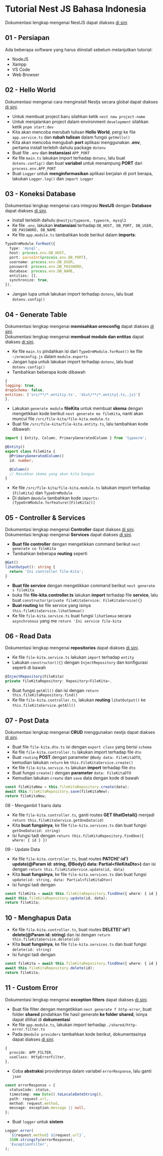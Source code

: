 # Tutorial Nest JS Bahasa Indonesia
Dokumentasi lengkap mengenai NestJS dapat diakses [di sini](https://nestjs.com/)  

## 01 - Persiapan  
Ada beberapa software yang harus diinstall sebelum melanjutkan tutorial:
- NodeJS
- Xampp
- VS Code
- Web Browser

## 02 - Hello World
Dokumentasi mengenai cara menginstall Nestjs secara global dapat diakses [di sini](https://docs.nestjs.com/).
- Untuk membuat project baru silahkan ketik `nest new project-name`
- Untuk menjalankan project dalam environment `development` silahkan ketik `pnpm start:dev`
- Kita akan mencoba merubah tulisan **Hello World**, pergi ke file `app.service.ts` dan **rubah tulisan** dalam fungsi `getHello()`
- Kita akan mencoba mengubah **port** aplikasi menggunakan **.env**, pertama install terlebih dahulu package `dotenv`
- Buat file `.env` dan **instansiasi** `APP_PORT`
- Ke file `main.ts` lakukan import terhadap `dotenv`, lalu buat `dotenv.config()` dan buat **variabel** untuk menampung **PORT** dari `process.env.APP_PORT`
- Buat `Logger` untuk **menginformasikan** aplikasi berjalan di port berapa, lakukan `Logger.log()` dan `import Logger`  

## 03 - Koneksi Database  
Dokumentasi lengkap mengenai cara integrasi **NestJS** dengan **Database** dapat diakses [di sini](https://docs.nestjs.com/techniques/database#database).
- Install terlebih dahulu `@nestjs/typeorm, typeorm, mysql2`
- Ke file `.env`, lakukan **instansiasi** terhadap `DB_HOST, DB_PORT, DB_USER, DB_PASSWORD, DB_NAME`
- Ke file `app.module.ts` tambahkan kode berikut dalam **imports**:
```ts
TypeOrmModule.forRoot({
  type: 'mysql',
  host: process.env.DB_HOST,
  port: parseInt(process.env.DB_PORT),
  username: process.env.DB_USER,
  password: process.env.DB_PASSWORD,
  database: process.env.DB_NAME,
  entities: [],
  synchronize: true,
}),
```
- Jangan lupa untuk lakukan import terhadap `dotenv`, lalu buat `dotenv.config()`  

## 04 - Generate Table  
Dokumentasi lengkap mengenai **memisahkan ormconfig** dapat diakses [di sini](https://docs.nestjs.com/techniques/database#typeorm-integration).  
Dokumentasi lengkap mengenai **membuat module dan entitas** dapat diakses [di sini](https://docs.nestjs.com/techniques/database#repository-pattern). 
- Ke file `main.ts` pindahkan isi dari `TypeOrmModule.forRoot()` ke file `~/ormconfig.js` dalam `module.exports`
- Jangan lupa untuk lakukan import terhadap `dotenv`, lalu buat `dotenv.config()`
- Tambahkan beberapa kode dibawah
```js
{
logging: true,
dropSchema: false,
entities: ['src/**/*.entitiy.ts', 'dist/**/*.entity{.ts,.js}']
},
```
- Lakukan `generate module` **fileKita** untuk membuat **skema** dengan mengetikkan kode berikut `nest generate mo fileKita`, nanti akan muncul file `/src/file-kita/file-kita.module.ts`
- Buat file `/src/file-kita/file-kita.entity.ts`, lalu tambahkan kode dibawah:
```ts
import { Entity, Column, PrimaryGeneratedColumn } from 'typeorm';

@Entity()
export class FileKita {
  @PrimaryGeneratedColumn()
  id: number;

  @Column()
  // Masukkan skema yang akan kita bangun
}
```
- Ke file `/src/file-kita/file-kita.module.ts` lakukan import terhadap `{FileKita}` dan `TypeOrmModule`
- Di dalam `@module` tambahkan kode `imports: [TypeOrmModule.forFeature([FileKita])]`  

## 05 - Controller & Services  
Dokumentasi lengkap mengenai **Controller** dapat diakses [di sini](https://docs.nestjs.com/controllers#controllers).  
Dokumentasi lengkap mengenai **Services** dapat diakses [di sini](https://docs.nestjs.com/providers#services).
- **Buat file controller** dengan mengetikkan command berikut `nest generate co fileKita`
- Tambahkan beberapa **routing** seperti
```ts
@Get()
lihatOutput(): string {
  return 'Ini controller file-kita';
}
```
- **Buat file service** dengan mengetikkan command berikut `nest generate s fileKita`
- buka file **file-kita.controller.ts** lakukan **import** terhadap file **service**, lalu buat `constructor(private fileKitaService: FileKitaService){}`
- **Buat routing** ke file service yang isinya `this.fileKitaService.lihatSemua()`
- Ke file `file-kita.service.ts` buat fungsi `lihatSemua` secara `asynchronous` yang me `return 'Ini service file-kita`  

## 06 - Read Data
Dokumentasi lengkap mengenai **repositories** dapat diakses [di sini](https://docs.nestjs.com/recipes/mikroorm#repositories).
- Ke file `file-kita.service.ts` lakukan `import` terhadap `entity`
- Lakukan `constructor(){}` dengan `InjectRepository` dan konfigurasi seperti di bawah
```ts
@InjectRepository(FileKita)
private fileKitaRepository: Repository<FileKita>,
```
- Buat fungsi `getAll()` dan isi dengan `return this.fileKitaRepository.find()`
- Ke file `file-kita.controller.ts`, lakukan **routing** `lihatOutput()` ke `this.fileKitaService.getAll()`  

## 07 - Post Data  
Dokumentasi lengkap mengenai **CRUD** menggunakan nestjs dapat diakses [di sini](https://docs.nestjs.com/recipes/crud-generator#crud-generator).
- Buat file `file-kita.dto.ts` isi dengan `export class` yang berisi `schema`
- Ke file `file-kita.controller.ts` lakukan import terhadap file `dto`
- Buat `routing` **POST** dengan parameter `@Body data: FileKitaDTO`, kemudian lakukan `return` ke `this.FileKitaService.create()` 
- Ke file `file-kita.service.ts` lakukan **import** terhadap file `dto`
- Buat fungsi `create()` dengan **parameter** `data: FileKitaDTO`
- Kemudian lakukan `create` dan `save` data dengan kode di bawah
```ts
const fileKitaNew = this.fileKitaRepository.create(data);
await this.fileKitaRepository.save(fileKitaNew);
return fileKitaNew;
```  

08 - Mengambil 1 baris data  
- Ke file `file-kita.controller.ts`, ganti routes **GET lihatDetail()** menjadi `return this.fileKitaService.getOneData(id)`
- Kita **buat fungsinya**, ke file `file-kita.services.ts` dan buat fungsi `getOneData(id: string)`
- Isi fungsi tadi dengan `return this.fileKitaRepository.findOne({ where: { id } })`  

09 - Update Data  
- Ke file `file-kita.controller.ts`, buat routes **PATCH(':id') update(@Param id: string, @Body() data: Partial\<fileKitaDto>)** dan isi dengan `return this.fileKitaService.update(id, data)`
- Kita **buat fungsinya**, ke file `file-kita.services.ts` dan buat fungsi `update(id: string, data: Partial<fileKitaDto>)`
- Isi fungsi tadi dengan 
```ts
const fileKita = await this.fileKitaRepository.findOne({ where: { id } });
await this.fileKitaRepository.update(id, data);
return fileKita;
```  

## 10 - Menghapus Data  
- Ke file `file-kita.controller.ts`, buat routes **DELETE(':id') delete(@Param id: string)** dan isi dengan `return this.fileKitaService.delete(id)`
- Kita **buat fungsinya**, ke file `file-kita.services.ts` dan buat fungsi `delete(id: string)`
- Isi fungsi tadi dengan 
```ts
const fileKita = await this.fileKitaRepository.findOne({ where: { id } });
await this.fileKitaRepository.delete(id);
return fileKita;
```  

## 11 - Custom Error
Dokumentasi lengkap mengenai **exception filters** dapat diakses [di sini](https://docs.nestjs.com/exception-filters#exception-filters-1).
- Buat file filter dengan mengetikkan `nest generate f http-error`, buat folder **shared** pindahkan file hasil generate **ke folder shared**, isinya dapat dilihat di **dokumentasi**
- Ke file `app.module.ts`, lakukan import terhadap `./shared/http-error.filter.ts`
- Pada `@module providers` tambahkan kode berikut, dokumentasinya dapat diakses [di sini](https://docs.nestjs.com/exception-filters#binding-filters). 
```ts
{
  provide: APP_FILTER,
  useClass: HttpErrorFilter,
},
```
- Coba **abstraksi** providersnya dalam variabel `errorResponse`, lalu ganti `json`
```ts
const errorResponse = {
  statusCode: status,
  timestamp: new Date().toLocaleDateString(),
  path: request.url,
  method: request.method,
  message: exception.message || null,
};
```
- Buat `logger` untuk **sistem**
```ts
Logger.error(
  `${request.method} ${request.url}`,
  JSON.stringify(errorResponse),
  'ExceptionFilter',
);
```